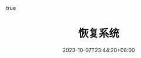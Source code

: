 ---
title: "恢复系统"
description: 
date: 2023-10-07T23:44:20+08:00
image:
url: /db/recovery-system
math: true
comments: true
draft: true
categories:
---